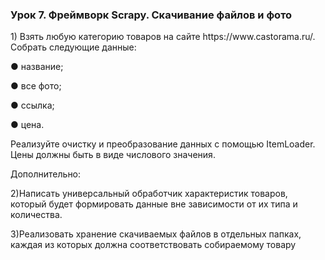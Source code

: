 <h3 class="title">Урок 7. Фреймворк Scrapy. Скачивание файлов и фото</h3>
1) Взять любую категорию товаров на сайте https://www.castorama.ru/. Собрать следующие данные:

● название;

● все фото;

● ссылка;

● цена.

Реализуйте очистку и преобразование данных с помощью ItemLoader. Цены должны быть в виде числового значения.

Дополнительно:

2)Написать универсальный обработчик характеристик товаров, который будет формировать данные вне зависимости от их типа и количества.

3)Реализовать хранение скачиваемых файлов в отдельных папках, каждая из которых должна соответствовать собираемому товару
